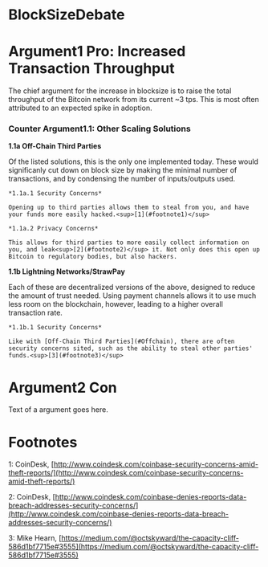 # BlockSizeDebate


Argument1 Pro: Increased Transaction Throughput
=========

The chief argument for the increase in blocksize is to raise the total throughput of the Bitcoin network from its current ~3 tps. This is most often attributed to an expected spike in adoption.

  ### Counter Argument1.1: Other Scaling Solutions
  
  **1.1a Off-Chain Third Parties**<a name="Offchain"> </a>
  
  Of the listed solutions, this is the only one implemented today. These would significanly cut down on block size by making the minimal number of transactions, and by condensing the number of inputs/outputs used.
  
    *1.1a.1 Security Concerns*
    
    Opening up to third parties allows them to steal from you, and have your funds more easily hacked.<sup>[1](#footnote1)</sup> 
    
    *1.1a.2 Privacy Concerns*
    
    This allows for third parties to more easily collect information on you, and leak<sup>[2](#footnote2)</sup> it. Not only does this open up Bitcoin to regulatory bodies, but also hackers.
  
  **1.1b Lightning Networks/StrawPay**
  
  Each of these are decentralized versions of the above, designed to reduce the amount of trust needed. Using payment channels allows it to use much less room on the blockchain, however, leading to a higher overall transaction rate.
  
    *1.1b.1 Security Concerns*
    
    Like with [Off-Chain Third Parties](#Offchain), there are often security concerns sited, such as the ability to steal other parties' funds.<sup>[3](#footnote3)</sup>

Argument2 Con
=========

Text of a argument goes here.


Footnotes
=========

<a name="footnote1">1</a>: CoinDesk, [http://www.coindesk.com/coinbase-security-concerns-amid-theft-reports/](http://www.coindesk.com/coinbase-security-concerns-amid-theft-reports/)

<a name="footnote2">2</a>: CoinDesk, [http://www.coindesk.com/coinbase-denies-reports-data-breach-addresses-security-concerns/](http://www.coindesk.com/coinbase-denies-reports-data-breach-addresses-security-concerns/)

<a name="footnote2">3</a>: Mike Hearn, [https://medium.com/@octskyward/the-capacity-cliff-586d1bf7715e#3555](https://medium.com/@octskyward/the-capacity-cliff-586d1bf7715e#3555)

